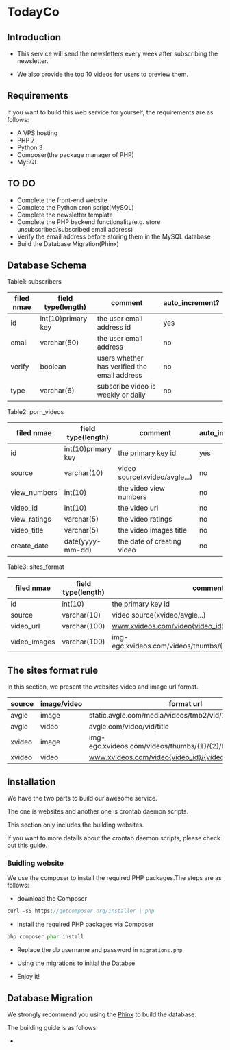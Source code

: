 # TodayCo

## Introduction
- This service will send the newsletters every week after subscribing the newsletter.

- We also provide the top 10 videos for users to preview them.

## Requirements
If you want to build this web service for yourself, the requirements are as follows:

- A VPS hosting
- PHP 7
- Python 3
- Composer(the package manager of PHP)
- MySQL

## TO DO

- Complete the front-end website
- Complete the Python cron script(MySQL)
- Complete the newsletter template
- Complete the PHP backend functionality(e.g. store unsubscribed/subscribed email address)
- Verify the email address before storing them in the MySQL database
- Build the Database Migration(Phinx)

## Database Schema

Table1: subscribers

| filed nmae | field type(length) | comment                  | auto_increment?  |
| -----------|--------------------|--------------------------|----------------- |
| id         | int(10)primary key | the user email address id                   | yes |
| email      | varchar(50)        | the user email address                      | no  |
| verify     | boolean            | users whether has verified the email address| no  |
| type       | varchar(6)         | subscribe video is weekly or daily          | no  |

Table2: porn_videos

| filed nmae  | field type(length) | comment                         | auto_increment? |
| ------------|--------------------|---------------------------------|-----------------|
| id          | int(10)primary key | the primary key id              | yes             |
| source      | varchar(10)        | video source(xvideo/avgle...)   | no              |
| view_numbers| int(10)            | the video view numbers          | no              |
| video_id    | int(10)            | the video url                   | no              |
| view_ratings| varchar(5)         | the video ratings               | no              |
| video_title | varchar(5)         | the video images title          | no              |
| create_date | date(yyyy-mm-dd)   | the date of creating video      | no              |

Table3: sites_format

| filed nmae | field type(length) | comment                         | auto_increment? |
| -----------|--------------------|---------------------------------|-----------------|
| id         | int(10)            | the primary key id              | yes             |
| source     | varchar(10)        | video source(xvideo/avgle...)   | no              |
| video_url  | varchar(100)| www.xvideos.com/video{video_id}/{video_title}| no        |
| video_images| varchar(100)| img-egc.xvideos.com/videos/thumbs/{1}/{2}/{3}/{uid}/{uid_img}| no |

## The sites format rule

In this section, we present the websites video and image url format.

| source | image/video | format url                                                    |
| -------|-------------|---------------------------------------------------------------|
| avgle  | image       | static.avgle.com/media/videos/tmb2/vid/1.jpg                  |
| avgle  | video       | avgle.com/video/vid/title                                     |
| xvideo | image       | img-egc.xvideos.com/videos/thumbs/{1}/{2}/{3}/{uid}/{uid_img} |
| xvideo | video       | www.xvideos.com/video{video_id}/{video_title}                 |

## Installation

We have the two parts to build our awesome service.

The one is websites and another one is crontab daemon scripts.

This section only includes the building websites.

If you want to more details about the crontab daemon scripts, please check out this [guide](https://github.com/peter279k/today-co/blob/master/scripts/README.md).

### Buidling website

We use the composer to install the required PHP packages.The steps are as follows:

- download the Composer

```php
curl -sS https://getcomposer.org/installer | php
```

- install the required PHP packages via Composer

```php
php composer.phar install
```

- Replace the db username and password in ```migrations.php```

- Using the migrations to initial the Databse

- Enjoy it!

## Database Migration

We strongly recommend you using the [Phinx](https://phinx.org) to build the database.

The building guide is as follows:

- 
